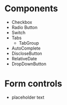 # Components

* Checkbox
* Radio Button
* Switch
* Tabs
  * TabGroup
* AutoComplete
* DiscloseButton
* RelativeDate
* DropDownButton

# Form controls

* placeholder text
